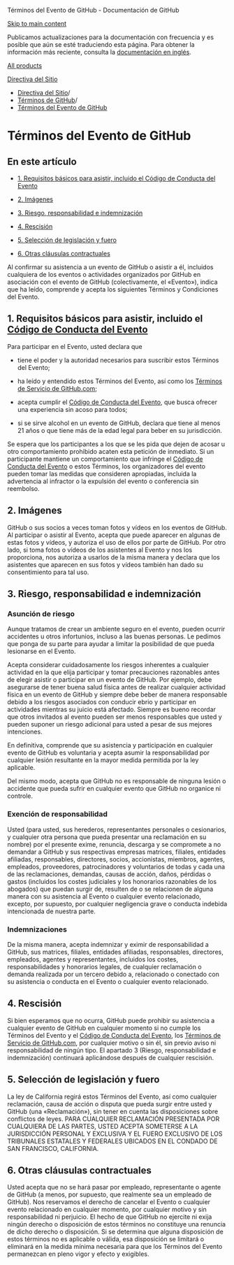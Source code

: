 Términos del Evento de GitHub - Documentación de GitHub

[Skip to main content](#main-content)

Publicamos actualizaciones para la documentación con frecuencia y es posible que aún se esté traduciendo esta página. Para obtener la información más reciente, consulta la [documentación en inglés](/en).

[All products](/es)

[Directiva del Sitio](/es/site-policy)

* [Directiva del Sitio](/es/site-policy)/
* [Términos de GitHub](/es/site-policy/github-terms)/
* [Términos del Evento de GitHub](/es/site-policy/github-terms/github-event-terms)

Términos del Evento de GitHub
==========

En este artículo
----------

* [1. Requisitos básicos para asistir, incluido el Código de Conducta del Evento](#1-basic-requirements-to-attend---including-the-event-code-of-conduct)

* [2. Imágenes](#2-pictures)

* [3. Riesgo, responsabilidad e indemnización](#3-risk-liability-and-indemnity)

* [4. Rescisión](#4-termination)

* [5. Selección de legislación y fuero](#5-choice-of-law-and-venue)

* [6. Otras cláusulas contractuales](#6-miscellaneous-terms)

Al confirmar su asistencia a un evento de GitHub o asistir a él, incluidos cualquiera de los eventos o actividades organizados por GitHub en asociación con el evento de GitHub (colectivamente, el «Evento»), indica que ha leído, comprende y acepta los siguientes Términos y Condiciones del Evento.

[](#1-basic-requirements-to-attend---including-the-event-code-of-conduct)1. Requisitos básicos para asistir, incluido el [Código de Conducta del Evento](/es/site-policy/github-terms/github-event-code-of-conduct)
----------

Para participar en el Evento, usted declara que

* tiene el poder y la autoridad necesarios para suscribir estos Términos del Evento;

* ha leído y entendido estos Términos del Evento, así como los [Términos de Servicio de GitHub.com](/es/site-policy/github-terms/github-terms-of-service);

* acepta cumplir el [Código de Conducta del Evento](/es/site-policy/github-terms/github-event-code-of-conduct), que busca ofrecer una experiencia sin acoso para todos;

* si se sirve alcohol en un evento de GitHub, declara que tiene al menos 21 años o que tiene más de la edad legal para beber en su jurisdicción.

Se espera que los participantes a los que se les pida que dejen de acosar u otro comportamiento prohibido acaten esta petición de inmediato. Si un participante mantiene un comportamiento que infringe el [Código de Conducta del Evento](/es/site-policy/github-terms/github-event-code-of-conduct) o estos Términos, los organizadores del evento pueden tomar las medidas que consideren apropiadas, incluida la advertencia al infractor o la expulsión del evento o conferencia sin reembolso.

[](#2-pictures)2. Imágenes
----------

GitHub o sus socios a veces toman fotos y vídeos en los eventos de GitHub. Al participar o asistir al Evento, acepta que puede aparecer en algunas de estas fotos y vídeos, y autoriza el uso de ellos por parte de GitHub. Por otro lado, si toma fotos o vídeos de los asistentes al Evento y nos los proporciona, nos autoriza a usarlos de la misma manera y declara que los asistentes que aparecen en sus fotos y vídeos también han dado su consentimiento para tal uso.

[](#3-risk-liability-and-indemnity)3. Riesgo, responsabilidad e indemnización
----------

### [](#assumption-of-risk)Asunción de riesgo ###

Aunque tratamos de crear un ambiente seguro en el evento, pueden ocurrir accidentes u otros infortunios, incluso a las buenas personas. Le pedimos que ponga de su parte para ayudar a limitar la posibilidad de que pueda lesionarse en el Evento.

Acepta considerar cuidadosamente los riesgos inherentes a cualquier actividad en la que elija participar y tomar precauciones razonables antes de elegir asistir o participar en un evento de GitHub. Por ejemplo, debe asegurarse de tener buena salud física antes de realizar cualquier actividad física en un evento de GitHub y siempre debe beber de manera responsable debido a los riesgos asociados con conducir ebrio y participar en actividades mientras su juicio está afectado. Siempre es bueno recordar que otros invitados al evento pueden ser menos responsables que usted y pueden suponer un riesgo adicional para usted a pesar de sus mejores intenciones.

En definitiva, comprende que su asistencia y participación en cualquier evento de GitHub es voluntaria y acepta asumir la responsabilidad por cualquier lesión resultante en la mayor medida permitida por la ley aplicable.

Del mismo modo, acepta que GitHub no es responsable de ninguna lesión o accidente que pueda sufrir en cualquier evento que GitHub no organice ni controle.

### [](#release-of-liability)Exención de responsabilidad ###

Usted (para usted, sus herederos, representantes personales o cesionarios, y cualquier otra persona que pueda presentar una reclamación en su nombre) por el presente exime, renuncia, descarga y se compromete a no demandar a GitHub y sus respectivas empresas matrices, filiales, entidades afiliadas, responsables, directores, socios, accionistas, miembros, agentes, empleados, proveedores, patrocinadores y voluntarios de todas y cada una de las reclamaciones, demandas, causas de acción, daños, pérdidas o gastos (incluidos los costes judiciales y los honorarios razonables de los abogados) que puedan surgir de, resulten de o se relacionen de alguna manera con su asistencia al Evento o cualquier evento relacionado, excepto, por supuesto, por cualquier negligencia grave o conducta indebida intencionada de nuestra parte.

### [](#indemnity)Indemnizaciones ###

De la misma manera, acepta indemnizar y eximir de responsabilidad a GitHub, sus matrices, filiales, entidades afiliadas, responsables, directores, empleados, agentes y representantes, incluidos los costes, responsabilidades y honorarios legales, de cualquier reclamación o demanda realizada por un tercero debido a, relacionado o conectado con su asistencia o conducta en el Evento o cualquier evento relacionado.

[](#4-termination)4. Rescisión
----------

Si bien esperamos que no ocurra, GitHub puede prohibir su asistencia a cualquier evento de GitHub en cualquier momento si no cumple los Términos del Evento y el [Código de Conducta del Evento](/es/site-policy/github-terms/github-event-code-of-conduct), los [Términos de Servicio de GitHub.com](/es/site-policy/github-terms/github-terms-of-service), por cualquier motivo o sin él, sin previo aviso ni responsabilidad de ningún tipo. El apartado 3 (Riesgo, responsabilidad e indemnización) continuará aplicándose después de cualquier rescisión.

[](#5-choice-of-law-and-venue)5. Selección de legislación y fuero
----------

La ley de California regirá estos Términos del Evento, así como cualquier reclamación, causa de acción o disputa que pueda surgir entre usted y GitHub (una «Reclamación»), sin tener en cuenta las disposiciones sobre conflictos de leyes. PARA CUALQUIER RECLAMACIÓN PRESENTADA POR CUALQUIERA DE LAS PARTES, USTED ACEPTA SOMETERSE A LA JURISDICCIÓN PERSONAL Y EXCLUSIVA Y EL FUERO EXCLUSIVO DE LOS TRIBUNALES ESTATALES Y FEDERALES UBICADOS EN EL CONDADO DE SAN FRANCISCO, CALIFORNIA.

[](#6-miscellaneous-terms)6. Otras cláusulas contractuales
----------

Usted acepta que no se hará pasar por empleado, representante o agente de GitHub (a menos, por supuesto, que realmente sea un empleado de GitHub). Nos reservamos el derecho de cancelar el Evento o cualquier evento relacionado en cualquier momento, por cualquier motivo y sin responsabilidad ni perjuicio. El hecho de que GitHub no ejercite ni exija ningún derecho o disposición de estos términos no constituye una renuncia de dicho derecho o disposición. Si se determina que alguna disposición de estos términos no es aplicable o válida, esa disposición se limitará o eliminará en la medida mínima necesaria para que los Términos del Evento permanezcan en pleno vigor y efecto y exigibles.
